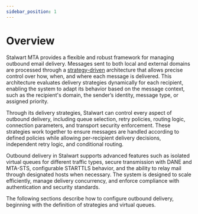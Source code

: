 ```yaml
---
sidebar_position: 1
---
```


# Overview

Stalwart MTA provides a flexible and robust framework for managing outbound email delivery. Messages sent to both local and external domains are processed through a [strategy-driven](/docs/mta/outbound/strategy) architecture that allows precise control over how, when, and where each message is delivered. This architecture evaluates delivery strategies dynamically for each recipient, enabling the system to adapt its behavior based on the message context, such as the recipient's domain, the sender’s identity, message type, or assigned priority.

Through its delivery strategies, Stalwart can control every aspect of outbound delivery, including queue selection, retry policies, routing logic, connection parameters, and transport security enforcement. These strategies work together to ensure messages are handled according to defined policies while allowing per-recipient delivery decisions, independent retry logic, and conditional routing.

Outbound delivery in Stalwart supports advanced features such as isolated virtual queues for different traffic types, secure transmission with DANE and MTA-STS, configurable STARTTLS behavior, and the ability to relay mail through designated hosts when necessary. The system is designed to scale efficiently, manage delivery concurrency, and enforce compliance with authentication and security standards.

The following sections describe how to configure outbound delivery, beginning with the definition of strategies and virtual queues.
